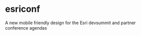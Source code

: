esriconf
========

A new mobile friendly design for the Esri devsummit and partner conference agendas

